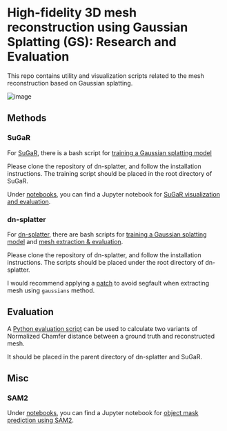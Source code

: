 # High-fidelity 3D mesh reconstruction using Gaussian Splatting (GS): Research and Evaluation

This repo contains utility and visualization scripts related to the mesh reconstruction based on Gaussian splatting.

![image](https://github.com/user-attachments/assets/032238cc-0e75-4464-a49f-9485bbdb1484)


## Methods

### SuGaR

For [SuGaR](https://github.com/Anttwo/SuGaR), there is a bash script for [training a Gaussian splatting model](https://github.com/highrut/3dgs-reconstruction/blob/main/sugar/train.sh)

Please clone the repository of dn-splatter, and follow the installation instructions. 
The training script should be placed in the root directory of SuGaR.

Under [notebooks](https://github.com/highrut/3dgs-reconstruction/blob/main/notebooks), you can find a Jupyter notebook for [SuGaR visualization and evaluation](https://github.com/highrut/3dgs-reconstruction/blob/main/notebooks/view_sugar_results.ipynb).


### dn-splatter

For [dn-splatter](https://github.com/maturk/dn-splatter/), there are bash scripts for [training a Gaussian splatting model](https://github.com/highrut/3dgs-reconstruction/blob/main/dn_splatter/train.sh) and [mesh extraction & evaluation](https://github.com/highrut/3dgs-reconstruction/blob/main/dn_splatter/extract_mesh.sh).

Please clone the repository of dn-splatter, and follow the installation instructions. 
The scripts should be placed under the root directory of dn-splatter.

I would recommend applying a [patch](https://github.com/highrut/3dgs-reconstruction/blob/main/dn-splatter.patch) to avoid segfault when extracting mesh using ```gaussians``` method.


## Evaluation

A [Python evaluation script](https://github.com/highrut/3dgs-reconstruction/blob/main/evaluate.py) can be used to calculate two variants of Normalized Chamfer distance between a ground truth and reconstructed mesh.

It should be placed in the parent directory of dn-splatter and SuGaR.

## Misc

### SAM2

Under [notebooks](https://github.com/highrut/3dgs-reconstruction/blob/main/notebooks), you can find a Jupyter notebook for
[object mask prediction using SAM2](https://github.com/highrut/3dgs-reconstruction/blob/main/notebooks/video_predictor_example.ipynb).
